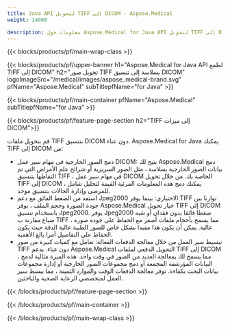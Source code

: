 ```yaml
---
title: Java API لتحويل TIFF إلى DICOM - Aspose.Medical
weight: 14000

description: معلومات حول Aspose.Medical for Java API لتحويل TIFF إلى DICOM
---
```


{{< blocks/products/pf/main-wrap-class >}}

{{< blocks/products/pf/upper-banner h1="Aspose.Medical for Java API لطمع TIFF إلى DICOM" h2="تحويل صور TIFF بسلاسة إلى تنسيق DICOM" logoImageSrc="/medical/images/aspose_medical-brand.svg" pfName="Aspose.Medical" subTitlepfName="for Java" >}}

{{< blocks/products/pf/main-container pfName="Aspose.Medical" subTitlepfName="for Java" >}}

{{< blocks/products/pf/feature-page-section h2="TIFF إلى ميزات DICOM">}}

<p>قم بتحويل ملفات TIFF بتنسيق DICOM دون عناء. Aspose.Medical for Java يمكنك TIFF إلى DICOM من:</p>

<ul>
<li>دمج الصور الخارجية في مهام سير عمل DICOM: يتيح لك Aspose.Medical دمج بيانات الصور الخارجية بسلاسة ، مثل الصور السريرية أو شرائح علم الأمراض التي تم التقاطها بتنسيق TIFF ، في مهام سير عمل DICOM الخاصة بك. من خلال تحويل TIFF إلى DICOM ، يمكنك دمج هذه المعلومات المرئية القيمة لتحليل شامل للمرضى وإدارة الحالات بتنسيق موحد.</li>
<li>استفد من الضغط الفائق مع دعم Jpeg2000 الاختياري: بينما يوفر TIFF توازنا بين جودة الصورة وحجم الملف ، يوفر Aspose.Medical خيار تحويل TIFF إلى DICOM باستخدام تنسيق Jpeg2000. يوفر Jpeg2000 ضغطا فائقا بدون فقدان أو شبه ضياع مقارنة ب TIFF ، مما يسمح بأحجام ملفات أصغر مع الحفاظ على جودة صورة عالية. يمكن أن يكون هذا مفيدا بشكل خاص للصور الطبية عالية الدقة حيث يكون الحفاظ على التفاصيل أمرا بالغ الأهمية.</li>
<li>تبسيط سير العمل من خلال معالجة الدفعات الفعالة: تعامل مع كميات كبيرة من صور TIFF دون عناء. يدعم Aspose.Medical التحويل الدفعي لملفات TIFF إلى DICOM ، مما يسمح لك بمعالجة العديد من الصور في وقت واحد. هذه الميزة مثالية لدمج البيانات المؤرشفة المجمعة أو دمج مجموعات الصور الخارجية أو إدارة مجموعات بيانات البحث بكفاءة. توفر معالجة الدفعات الوقت والموارد الثمينة ، مما يبسط سير العمل لمتخصصي الرعاية الصحية والباحثين.</li>
</ul>

{{< /blocks/products/pf/feature-page-section >}}

{{< /blocks/products/pf/main-container >}}

{{< /blocks/products/pf/main-wrap-class >}}